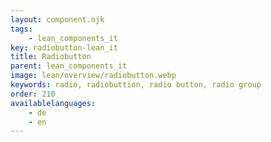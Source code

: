 ```yaml
---
layout: component.njk
tags: 
    - lean_components_it
key: radiobutton-lean_it
title: Radiobutton
parent: lean_components_it
image: lean/overview/radiobutton.webp
keywords: radio, radiobuttion, radio button, radio group
order: 210
availablelanguages: 
    - de
    - en
---
```

